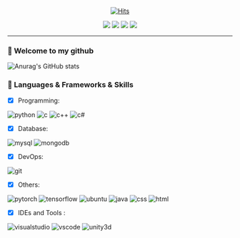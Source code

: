 <div align="center">

 [![Hits](https://hits.seeyoufarm.com/api/count/incr/badge.svg?url=https%3A%2F%2Fgithub.com%2Fakillness%2Fhit-counter&count_bg=%23E81233&title_bg=%23555555&icon=happycow.svg&icon_color=%23E7E7E7&title=hits&edge_flat=false)](https://hits.seeyoufarm.com)
</div>


<p align="center">
   <img src="https://img.shields.io/badge/language-typescript-blue?style"/>
   <img src="https://img.shields.io/github/license/akillness/productive-box"/>
   <img src="https://img.shields.io/github/stars/aillness/productive-box"/>
   <img src="https://img.shields.io/github/forks/akillness/productive-box"/>
</p>

---
 
### 👋 Welcome to my github 

![Anurag's GitHub stats](https://github-readme-stats.vercel.app/api?username=akillness&show_icons=true&theme=transparent)


### 🔨 Languages & Frameworks & Skills

- [x] Programming:

![python](https://img.shields.io/badge/python-grey?style=for-the-badge&logo=python)
![c](https://img.shields.io/badge/c-grey?style=for-the-badge&logo=c)
![c++](https://img.shields.io/badge/c+-grey?style=for-the-badge&logo=cplusplus)
![c#](https://img.shields.io/badge/csharp-grey?style=for-the-badge&logo=csharp)

- [x] Database:

![mysql](https://img.shields.io/badge/mysql-grey?style=for-the-badge&logo=mysql)
![mongodb](https://img.shields.io/badge/mongodb-grey?style=for-the-badge&logo=mongodb)

- [x] DevOps:

![git](https://img.shields.io/badge/git-grey?style=for-the-badge&logo=git)

- [x] Others:

![pytorch](https://img.shields.io/badge/pytorch-grey?style=for-the-badge&logo=pytorch)
![tensorflow](https://img.shields.io/badge/tensorflow-grey?style=for-the-badge&logo=tensorflow)
![ubuntu](https://img.shields.io/badge/ubuntu-grey?style=for-the-badge&logo=ubuntu)
![java](https://img.shields.io/badge/java-grey?style=for-the-badge&logo=java)
![css](https://img.shields.io/badge/css-grey?style=for-the-badge&logo=css)
![html](https://img.shields.io/badge/html-grey?style=for-the-badge&logo=html)

- [x] IDEs and Tools :

![visualstudio](https://img.shields.io/badge/visualstudio-grey?style=for-the-badge&logo=visualstudio)
![vscode](https://img.shields.io/badge/vscode-grey?style=for-the-badge&logo=visualstudiocode)
![unity3d](https://img.shields.io/badge/unity3d-grey?style=for-the-badge&logo=unity)


<!--
**akillness/akillness** is a ✨ _special_ ✨ repository because its `README.md` (this file) appears on your GitHub profile.

Here are some ideas to get you started:

- 🔭 I’m currently working on ...
- 🌱 I’m currently learning ...
- 👯 I’m looking to collaborate on ...
- 🤔 I’m looking for help with ...
- 💬 Ask me about ...
- 📫 How to reach me: ...
- 😄 Pronouns: ...
- ⚡ Fun fact: ...
-->
